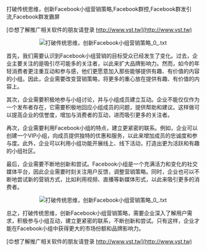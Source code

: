 打破传统思维，创新Facebook小组营销策略,Facebook群控,Facebook群发引流,Facebook群发霸屏

[😍想了解推广相关软件的朋友请登录 http://www.vst.tw](http://www.vst.tw)

 <center><img src="https://vst.tw/MP4/tuiguang/png/3.png" alt="打破传统思维，创新Facebook小组营销策略_0_.txt"></center>

首先，我们需要认识到Facebook小组营销的目标受众已经发生了变化。过去，企业主要关注的是吸引尽可能多的关注者，以此来扩大品牌影响力。然而，如今的年轻消费者更注重互动和参与感，他们更愿意加入那些能够提供有趣、有价值的内容的小组。因此，企业需要改变营销策略，将更多的重心放在提供有趣、有价值的内容上。

其次，企业需要积极地参与小组讨论，并与小组成员建立互动。企业不能仅仅作为一个发布者存在，它需要积极地回应小组成员的问题，提供帮助和建议。这样做可以提高企业的信誉度，增加与消费者的互动，进而吸引更多的关注者。

再次，企业需要利用Facebook小组的特点，建立更紧密的联系。例如，企业可以创建一个VIP小组，向成员提供独特的优惠和服务，以此来增加成员的忠诚度和参与度。此外，企业可以利用小组功能开展线上、线下活动，打造出更为活跃和有趣的小组社区。

最后，企业需要不断地创新和尝试。Facebook小组是一个充满活力和变化的社交媒体平台，因此企业需要时刻关注用户反馈，调整营销策略。同时，企业也可以不断地尝试新的营销方式，比如利用视频、直播等新媒体形式，以此来吸引更多的消费者。

 <center><img src="https://vst.tw/MP4/tuiguang/png/7.png" alt="打破传统思维，创新Facebook小组营销策略_0_.txt"></center>

总之，打破传统思维，创新Facebook小组营销策略，需要企业深入了解用户需求，积极参与小组互动，建立更紧密的联系，不断创新和尝试。只有这样，企业才能在Facebook小组中获得更大的市场份额和品牌影响力。

[😍想了解推广相关软件的朋友请登录 http://www.vst.tw](http://www.vst.tw)



